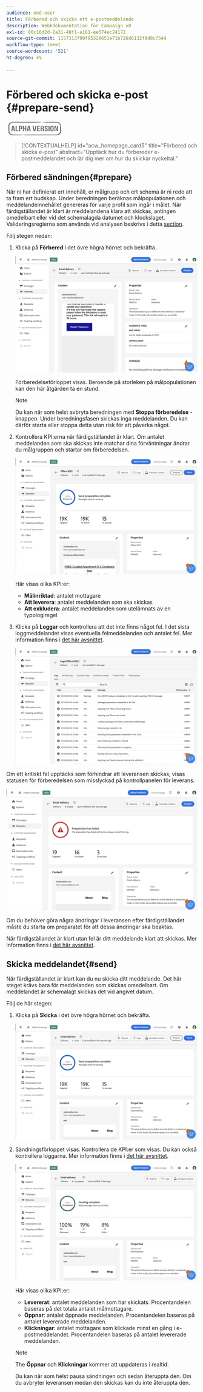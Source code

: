 ```yaml
---
audience: end-user
title: Förbered och skicka ett e-postmeddelande
description: Webbdokumentation för Campaign v8
exl-id: 80c16d2d-2a31-48f1-a161-ee574ec24172
source-git-commit: 1157113798f95329651e71b726d6132f9d8c7544
workflow-type: tm+mt
source-wordcount: '521'
ht-degree: 4%

---
```


# Förbered och skicka e-post {#prepare-send}

![](../assets/do-not-localize/badge.png)

>[!CONTEXTUALHELP]
>id="acw_homepage_card5"
>title="Förbered och skicka e-post"
>abstract="Upptäck hur du förbereder e-postmeddelandet och lär dig mer om hur du skickar nyckeltal."

<!--

	show how to prepare and send the email + the live kpis in the dashboard

like acc when preparation, target calculated then send
real time KPIs, not in AJO. similar to ACS.
exclusion logs, causes
-->

<!--
send also KPIs
-->

## Förbered sändningen{#prepare}

När ni har definierat ert innehåll, er målgrupp och ert schema är ni redo att ta fram ert budskap. Under beredningen beräknas målpopulationen och meddelandeinnehållet genereras för varje profil som ingår i målet. När färdigställandet är klart är meddelandena klara att skickas, antingen omedelbart eller vid det schemalagda datumet och klockslaget. Valideringsreglerna som används vid analysen beskrivs i detta [section](https://experienceleague.adobe.com/docs/campaign-classic/using/sending-messages/key-steps-when-creating-a-delivery/steps-validating-the-delivery.html#validation-process-with-typologies).

Följ stegen nedan:

1. Klicka på **Förbered** i det övre högra hörnet och bekräfta.

   ![](assets/prepare.png)

   Förberedelseförloppet visas. Beroende på storleken på målpopulationen kan den här åtgärden ta en stund.

   >[!NOTE]
   >
   >Du kan när som helst avbryta beredningen med **Stoppa förberedelse** -knappen. Under beredningsfasen skickas inga meddelanden. Du kan därför starta eller stoppa detta utan risk för att påverka något.

1. Kontrollera KPI:erna när färdigställandet är klart. Om antalet meddelanden som ska skickas inte matchar dina förväntningar ändrar du målgruppen och startar om förberedelsen.

   ![](assets/prepare2.png)

   Här visas olika KPI:er:

   * **Målinriktad**: antalet mottagare
   * **Att leverera**: antalet meddelanden som ska skickas
   * **Att exkludera**: antalet meddelanden som utelämnats av en typologiregel

1. Klicka på **Loggar** och kontrollera att det inte finns något fel. I det sista loggmeddelandet visas eventuella felmeddelanden och antalet fel. Mer information finns i [det här avsnittet](delivery-logs.md).

   ![](assets/prepare-logs.png)

Om ett kritiskt fel upptäcks som förhindrar att leveransen skickas, visas statusen för förberedelsen som misslyckad på kontrollpanelen för leverans.

![](assets/prepare-error.png)

Om du behöver göra några ändringar i leveransen efter färdigställandet måste du starta om preparatet för att dessa ändringar ska beaktas.

När färdigställandet är klart utan fel är ditt meddelande klart att skickas. Mer information finns i [det här avsnittet](#send).

## Skicka meddelandet{#send}

När färdigställandet är klart kan du nu skicka ditt meddelande. Det här steget krävs bara för meddelanden som skickas omedelbart. Om meddelandet är schemalagt skickas det vid angivet datum.

Följ de här stegen:

1. Klicka på **Skicka** i det övre högra hörnet och bekräfta.

   ![](assets/send.png)

1. Sändningsförloppet visas. Kontrollera de KPI:er som visas. Du kan också kontrollera loggarna. Mer information finns i [det här avsnittet](delivery-logs.md).

   ![](assets/send2.png)

   Här visas olika KPI:er:

   * **Levererat**: antalet meddelanden som har skickats. Procentandelen baseras på det totala antalet målmottagare.
   * **Öppnar**: antalet öppnade meddelanden. Procentandelen baseras på antalet levererade meddelanden.
   * **Klickningar**: antalet mottagare som klickade minst en gång i e-postmeddelandet. Procentandelen baseras på antalet levererade meddelanden.

   >[!NOTE]
   >
   >The **Öppnar** och **Klickningar** kommer att uppdateras i realtid.

   Du kan när som helst pausa sändningen och sedan återuppta den. Om du avbryter leveransen medan den skickas kan du inte återuppta den.
